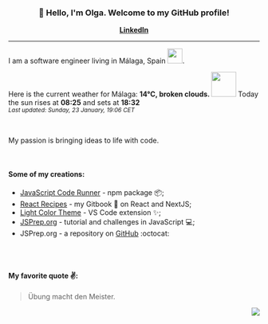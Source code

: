 <h3 align="center">👋 Hello, I'm Olga. Welcome to my GitHub profile! </h3>
<p align="center">
  <strong><a href="https://www.linkedin.com/in/olga-f/">LinkedIn</a></strong>
</p>

---

I am a software engineer living in Málaga, Spain <img src="https://cdn.pixabay.com/photo/2016/07/06/14/37/spain-1500646_960_720.png" width="30"/>.


Here is the current weather for Málaga:
<b> 14°C, 
 broken clouds.
</b> <img width="50" src=https:&#x2F;&#x2F;openweathermap.org&#x2F;img&#x2F;wn&#x2F;04n.png></img> Today the sun rises at
 <b>08:25</b> 
and sets at <b>18:32</b>
<br/>
<small><i>Last updated: Sunday, 23 January, 19:06 CET </i></small>
<br/>

<br/>
<p> My passion is bringing ideas to life with code. </p>
<br/>

#### Some of my creations:
- [JavaScript Code Runner](https://www.npmjs.com/package/javascript-code-runner) - npm package 📦;
- [React Recipes](https://olga-f.gitbook.io/react/) - my Gitbook 📘 on React and NextJS;
- [Light Color Theme](https://marketplace.visualstudio.com/items?itemName=olga-f.light-color-theme) - VS Code extension ✨;
- [JSPrep.org](https://jsprep.org) - tutorial and challenges in JavaScript 💻;
- JSPrep.org - a repository on [GitHub](https://github.com/olga-f/jsprep.org) :octocat: 




 <br/>
 <br/>

<div align="left">



#### My favorite quote ✌️: 

> Übung macht den Meister.



</div>


<div align="right">
<img src="https://komarev.com/ghpvc/?username=olga-f&color=38A3A5">
</div>

